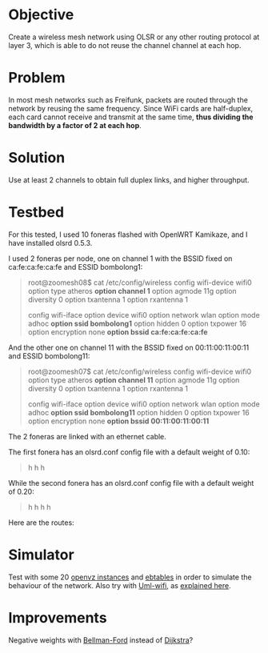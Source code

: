 # Objective


Create a wireless mesh network using OLSR or any other routing protocol at layer 3, which is able to do not reuse the channel channel at each hop.

# Problem


In most mesh networks such as Freifunk, packets are routed through the network by reusing the same frequency. Since WiFi cards are half-duplex, each card cannot receive and transmit at the same time, **thus dividing the bandwidth by a factor of 2 at each hop**.

# Solution


Use at least 2 channels to obtain full duplex links, and higher throughput.

# Testbed


For this tested, I used 10 foneras flashed with OpenWRT Kamikaze, and I have installed olsrd 0.5.3.

I used 2 foneras per node, one on channel 1 with the BSSID fixed on ca:fe:ca:fe:ca:fe and ESSID bombolong1:

> root@zoomesh08$ cat /etc/config/wireless 
> config wifi-device  wifi0
>         option type     atheros
>         **option channel  1**
>         option agmode   11g
>         option diversity 0
>         option txantenna 1
>         option rxantenna 1
> 
> config wifi-iface
>         option device   wifi0
>         option network  wlan
>         option mode     adhoc
>         **option ssid     bombolong1**
>         option hidden   0
>         option txpower  16
>         option encryption none
>         **option bssid ca:fe:ca:fe:ca:fe**

And the other one on channel 11 with the BSSID fixed on 00:11:00:11:00:11 and ESSID bombolong11:

> root@zoomesh07$ cat /etc/config/wireless 
> config wifi-device  wifi0
>         option type     atheros
>         **option channel  11**
>         option agmode   11g
>         option diversity 0
>         option txantenna 1
>         option rxantenna 1
> 
> config wifi-iface
>         option device   wifi0
>         option network  wlan
>         option mode     adhoc
>         **option ssid     bombolong11**
>         option hidden   0
>         option txpower  16
>         option encryption none
>         **option bssid 00:11:00:11:00:11**

The 2 foneras are linked with an ethernet cable.

The first fonera has an olsrd.conf config file with a default weight of 0.10:

> h
> h
> h

While the second fonera has an olsrd.conf config file with a default weight of 0.20:

> h
> h
> h
> h

Here are the routes:

# Simulator


Test with some 20 [openvz instances](http://www.openvz.org) and [ebtables](http://ebtables.sf.net) in order to simulate the behaviour of the network. Also try with [ Uml-wifi](http://folk.uio.no/paalee/referencing_publications/ref-nr-guffens-presentation05.pdf), as [explained here](http://www.metz.supelec.fr/metz/personnel/galtier/PagesPerso/TutorielUML/Wifi_for_UML/index.html).

# Improvements


Negative weights with [Bellman-Ford](http://en.wikipedia.org/wiki/Bellman-Ford_algorithm) instead of [Dijkstra](http://en.wikipedia.org/wiki/Dijkstra%27s_algorithm)?